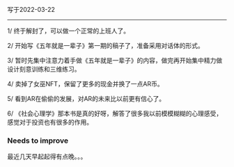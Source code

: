 写于2022-03-22

-----

1/ 终于解封了，可以做一个正常的上班人了。

2/ 开始写《五年就是一辈子》第一期的稿子了，准备采用对话体的形式。

3/ 暂时先集中注意力着手做《五年就是一辈子》的内容，做完再开始集中精力做设计刻意训练和三维练习。

4/ 卖掉了女巫NFT，保留了更多的现金并换了一点AR币。

5/ 看到AR在偷偷的发展，对AR的未来比以前更有信心了。

6/ 《社会心理学》那本书是真的好呀，解答了很多我以前模模糊糊的心理感受，感觉对于投资也有很多的作用。

### Needs to improve

最近几天早起起得有点晚。。。
